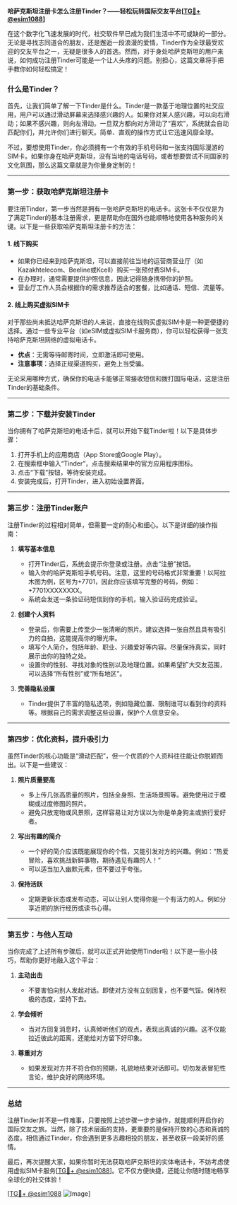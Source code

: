 **哈萨克斯坦注册卡怎么注册Tinder？——轻松玩转国际交友平台[[TG💪+ @esim1088](https://t.me/s/esim1088)]**

在这个数字化飞速发展的时代，社交软件早已成为我们生活中不可或缺的一部分。无论是寻找志同道合的朋友，还是邂逅一段浪漫的爱情，Tinder作为全球最受欢迎的交友平台之一，无疑是很多人的首选。然而，对于身处哈萨克斯坦的用户来说，如何成功注册Tinder可能是一个让人头疼的问题。别担心，这篇文章将手把手教你如何轻松搞定！

### 什么是Tinder？

首先，让我们简单了解一下Tinder是什么。Tinder是一款基于地理位置的社交应用，用户可以通过滑动屏幕来选择感兴趣的人。如果你对某人感兴趣，可以向右滑动；如果不感兴趣，则向左滑动。一旦双方都向对方滑动了“喜欢”，系统就会自动匹配你们，并允许你们进行聊天。简单、直观的操作方式让它迅速风靡全球。

不过，要想使用Tinder，你必须拥有一个有效的手机号码和一张支持国际漫游的SIM卡。如果你身在哈萨克斯坦，没有当地的电话号码，或者想要尝试不同国家的文化氛围，那么这篇文章就是为你量身定制的！

---

### 第一步：获取哈萨克斯坦注册卡

要注册Tinder，第一步当然是拥有一张哈萨克斯坦的电话卡。这张卡不仅仅是为了满足Tinder的基本注册需求，更是帮助你在国外也能顺畅地使用各种服务的关键。以下是一些获取哈萨克斯坦注册卡的方法：

#### 1. **线下购买**
   - 如果你已经来到哈萨克斯坦，可以直接前往当地的运营商营业厅（如Kazakhtelecom、Beeline或Kcell）购买一张预付费SIM卡。
   - 在办理时，通常需要提供护照信息，因此记得随身携带你的护照。
   - 营业厅工作人员会根据你的需求推荐适合的套餐，比如通话、短信、流量等。

#### 2. **线上购买虚拟SIM卡**
   对于那些尚未抵达哈萨克斯坦的人来说，直接在线购买虚拟SIM卡是一种更便捷的选择。通过一些专业平台（如eSIM或虚拟SIM卡服务商），你可以轻松获得一张支持哈萨克斯坦网络的虚拟电话卡。
   - **优点**：无需等待邮寄时间，立即激活即可使用。
   - **注意事项**：选择正规渠道购买，避免上当受骗。

无论采用哪种方式，确保你的电话卡能够正常接收短信和拨打国际电话，这是注册Tinder的基础条件。

---

### 第二步：下载并安装Tinder

当你拥有了哈萨克斯坦的电话卡后，就可以开始下载Tinder啦！以下是具体步骤：

1. 打开手机上的应用商店（App Store或Google Play）。
2. 在搜索框中输入“Tinder”，点击搜索结果中的官方应用程序图标。
3. 点击“下载”按钮，等待安装完成。
4. 安装完成后，打开Tinder，进入初始设置界面。

---

### 第三步：注册Tinder账户

注册Tinder的过程相对简单，但需要一定的耐心和细心。以下是详细的操作指南：

1. **填写基本信息**
   - 打开Tinder后，系统会提示你登录或注册。点击“注册”按钮。
   - 输入你的哈萨克斯坦手机号码。注意，这里的号码格式非常重要！以阿拉木图为例，区号为+7701，因此你应该填写完整的号码，例如：+7701XXXXXXXX。
   - 系统会发送一条验证码短信到你的手机，输入验证码完成验证。

2. **创建个人资料**
   - 登录后，你需要上传至少一张清晰的照片。建议选择一张自然且具有吸引力的自拍，这能提高你的曝光率。
   - 填写个人简介，包括年龄、职业、兴趣爱好等内容。尽量保持真实，同时展示出你的独特之处。
   - 设置你的性别、寻找对象的性别以及地理位置。如果希望扩大交友范围，可以选择“所有性别”或“所有地区”。

3. **完善隐私设置**
   - Tinder提供了丰富的隐私选项，例如隐藏位置、限制谁可以看到你的资料等。根据自己的需求调整这些设置，保护个人信息安全。

---

### 第四步：优化资料，提升吸引力

虽然Tinder的核心功能是“滑动匹配”，但一个优质的个人资料往往能让你脱颖而出。以下是一些建议：

1. **照片质量要高**
   - 多上传几张高质量的照片，包括全身照、生活场景照等。避免使用过于模糊或过度修图的照片。
   - 避免只放宠物或风景照，这样容易让对方误以为你是单身狗主或旅行爱好者。

2. **写出有趣的简介**
   - 一个好的简介应该既能展现你的个性，又能引发对方的兴趣。例如：“热爱冒险，喜欢挑战新鲜事物，期待遇见有趣的人！”
   - 可以适当加入幽默元素，但不要过于夸张。

3. **保持活跃**
   - 定期更新状态或发布动态，可以让别人觉得你是一个有活力的人。例如分享近期的旅行经历或读书心得。

---

### 第五步：与他人互动

当你完成了上述所有步骤后，就可以正式开始使用Tinder啦！以下是一些小技巧，帮助你更好地融入这个平台：

1. **主动出击**
   - 不要害怕向别人发起对话。即使对方没有立刻回复，也不要气馁。保持积极的态度，坚持下去。

2. **学会倾听**
   - 当对方回复消息时，认真倾听他们的观点，表现出真诚的兴趣。这不仅能拉近彼此的距离，还能给对方留下好印象。

3. **尊重对方**
   - 如果发现对方并不符合你的预期，礼貌地结束对话即可。切勿发表冒犯性言论，维护良好的网络环境。

---

### 总结

注册Tinder并不是一件难事，只要按照上述步骤一步步操作，就能顺利开启你的国际交友之旅。当然，除了技术层面的支持，更重要的是保持开放的心态和真诚的态度。相信通过Tinder，你会遇到更多志趣相投的朋友，甚至收获一段美好的感情。

最后，再次提醒大家，如果你暂时无法获取哈萨克斯坦的实体电话卡，不妨考虑使用虚拟SIM卡服务[[TG💪+ @esim1088](https://t.me/s/esim1088)]。它不仅方便快捷，还能让你随时随地畅享全球化的社交体验！

[[TG💪+ @esim1088](https://t.me/s/esim1088) ![Image](https://i.postimg.cc/4NQfJmqS/Snipaste-2025-05-13-00-14-12.png)]